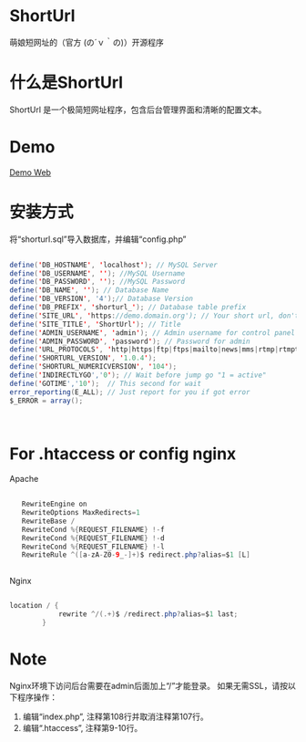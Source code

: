 # ShortUrl
萌娘短网址的（官方 (の´ｖ｀の)）开源程序
# 什么是ShortUrl
ShortUrl 是一个极简短网址程序，包含后台管理界面和清晰的配置文本。
# Demo
[Demo Web](https://v7.gs)
# 安装方式
将“shorturl.sql”导入数据库，并编辑“config.php”
```java  
  
define('DB_HOSTNAME', 'localhost'); // MySQL Server
define('DB_USERNAME', ''); //MySQL Username
define('DB_PASSWORD', ''); //MySQL Password
define('DB_NAME', ''); // Database Name
define('DB_VERSION', '4');// Database Version
define('DB_PREFIX', 'shorturl_'); // Database table prefix
define('SITE_URL', 'https://demo.domain.org'); // Your short url, don't use "/"
define('SITE_TITLE', 'ShortUrl'); // Title
define('ADMIN_USERNAME', 'admin'); // Admin username for control panel
define('ADMIN_PASSWORD', 'password'); // Password for admin
define('URL_PROTOCOLS', 'http|https|ftp|ftps|mailto|news|mms|rtmp|rtmpt|ed2k'); // Protocol accept to short
define('SHORTURL_VERSION', '1.0.4');
define('SHORTURL_NUMERICVERSION', '104');
define('INDIRECTLYGO','0'); // Wait before jump go "1 = active"
define('GOTIME','10');	// This second for wait
error_reporting(E_ALL); // Just report for you if got error
$_ERROR = array();

  
```
# For .htaccess or config nginx
Apache
```java  
  
   RewriteEngine on
   RewriteOptions MaxRedirects=1
   RewriteBase /
   RewriteCond %{REQUEST_FILENAME} !-f
   RewriteCond %{REQUEST_FILENAME} !-d
   RewriteCond %{REQUEST_FILENAME} !-l
   RewriteRule ^([a-zA-Z0-9_-]+)$ redirect.php?alias=$1 [L]
  
```
Nginx
```java  

location / {
            rewrite ^/(.+)$ /redirect.php?alias=$1 last;
        }

```
# Note
Nginx环境下访问后台需要在admin后面加上“/”才能登录。
如果无需SSL，请按以下程序操作：
 1. 编辑“index.php”, 注释第108行并取消注释第107行。
 2. 编辑“.htaccess”, 注释第9-10行。
